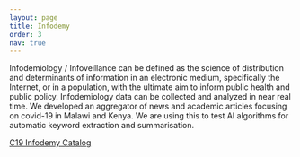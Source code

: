 ```yaml
---
layout: page
title: Infodemy
order: 3
nav: true
---
```


Infodemiology / Infoveillance can be defined as the science of distribution and determinants of information in an electronic medium, specifically the Internet, or in a population, with the ultimate aim to inform public health and public policy. Infodemiology data can be collected and analyzed in near real time. We developed an aggregator of news and academic articles focusing on covid-19 in Malawi and Kenya. We are using this to test AI algorithms for automatic keyword extraction and summarisation.

<a class="page-link" href="https://healthdataafrica.org/" target="_blank">C19 Infodemy Catalog</a>